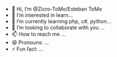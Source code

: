 - 👋 Hi, I’m @Zicro-ToMo/Esteban ToMo
- 👀 I’m interested in learn...
- 🌱 I’m currently learning php, c#, python...
- 💞️ I’m looking to collaborate with you ...
- 📫 How to reach me ...
- 😄 Pronouns: ...
- ⚡ Fun fact: ...

<!---
Zicro-ToMo/Zicro-ToMo is a ✨ special ✨ repository because its `README.md` (this file) appears on your GitHub profile.
You can click the Preview link to take a look at your changes.
--->
